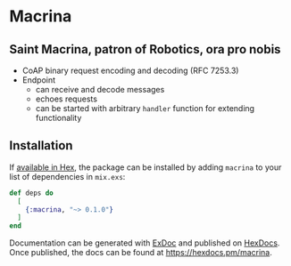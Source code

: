 # Macrina

Saint Macrina, patron of Robotics, ora pro nobis
---
* CoAP binary request encoding and decoding (RFC 7253.3)
* Endpoint 
  * can receive and decode messages
  * echoes requests
  * can be started with arbitrary `handler` function for extending functionality

## Installation

If [available in Hex](https://hex.pm/docs/publish), the package can be installed
by adding `macrina` to your list of dependencies in `mix.exs`:

```elixir
def deps do
  [
    {:macrina, "~> 0.1.0"}
  ]
end
```

Documentation can be generated with [ExDoc](https://github.com/elixir-lang/ex_doc)
and published on [HexDocs](https://hexdocs.pm). Once published, the docs can
be found at <https://hexdocs.pm/macrina>.

